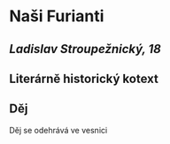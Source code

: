 # Naši Furianti
## _Ladislav Stroupežnický, 18_

## Literárně historický kotext

## Děj
Děj se odehrává ve vesnici